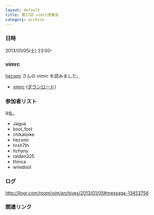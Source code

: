 ```yaml
---
layout: default
title: 第27回 vimrc読書会
category: archive
---
```


### 日時
2013/01/05(土) 23:00-

### vimrc
[hecomi](https://github.com/hecomi) さんの vimrc を読みました。

- [vimrc](https://github.com/hecomi/dotfiles/blob/cb97269c96cc311b1f74771ea6b0ca7193d6e89b/.vimrc) ([ダウンロード](https://raw.github.com/hecomi/dotfiles/cb97269c96cc311b1f74771ea6b0ca7193d6e89b/.vimrc))

### 参加者リスト

9名。

- Jagua
- bool_fool
- chikatoike
- hecomi
- hrsh7th
- itchyny
- raiden325
- thinca
- wiredool

### ログ
<http://lingr.com/room/vim/archives/2013/01/05#message-13453756>

### 関連リンク

